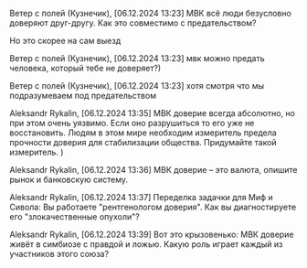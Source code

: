 Ветер с полей (Кузнечик), [06.12.2024 13:23]
МВК всё люди безусловно доверяют друг-другу. Как это совместимо с предательством? 

Но это скорее на сам выезд

Ветер с полей (Кузнечик), [06.12.2024 13:23]
мвк можно предать человека, который тебе не доверяет?)

Ветер с полей (Кузнечик), [06.12.2024 13:23]
хотя смотря что мы подразумеваем под предательством

Aleksandr Rykalin, [06.12.2024 13:35]
МВК доверие всегда абсолютно, но при этом очень уязвимо. Если оно разрушиться то его уже не восстановить. Людям в этом мире необходим измеритель предела прочности доверия для стабилизации общества. Придумайте такой измеритель.
)

Aleksandr Rykalin, [06.12.2024 13:36]
МВК доверие – это валюта, опишите рынок и банковскую систему.

Aleksandr Rykalin, [06.12.2024 13:37]
Переделка задачки для Миф и Сивола: Вы работаете "рентгенологом доверия". Как вы диагностируете его "злокачественные опухоли"?

Aleksandr Rykalin, [06.12.2024 13:39]
Вот это крызовенько: МВК доверие живёт в симбиозе с правдой и ложью. Какую роль играет каждый из участников этого союза?